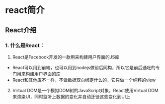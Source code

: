 # react简介

## React介绍

### 1. 什么是React：
1. React是Facebook开发的一款用来构建用户界面的JS库
- React可以用到前端，也可以用到nodejs做前后同构，所以它是前后通吃的专门用来构建用户界面的库
- React和其他库不一样，不做数据双向绑定什么的，它只做一个纯粹的view

2. Virtual DOM是一个模拟DOM树的JavaScript对象。React使用Virtual DOM来渲染UI，同时监听上数据的变化并自动迁徙这些变化到UI上


